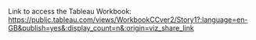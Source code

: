 Link to access the Tableau Workbook: 
https://public.tableau.com/views/WorkbookCCver2/Story1?:language=en-GB&publish=yes&:display_count=n&:origin=viz_share_link
